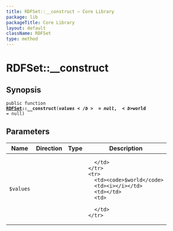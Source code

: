 ```yaml
---
title: RDFSet::__construct — Core Library
package: lib
packageTitle: Core Library
layout: default
className: RDFSet
type: method
---
```


# RDFSet::__construct

## Synopsis

<code>public function <b><a href="RDFSet">RDFSet</a>::__construct</b>(<b>$values</b> = null, <b>$world</b> = null)</code>

## Parameters

<table>
  <thead>
    <tr>
      <th>Name</th>
      <th>Direction</th>
      <th>Type</th>
      <th>Description</th>
    </tr>
  </thead>
  <tbody>
    <tr>
      <td><code>$values</code>
      <td><i></i></td>
      <td></td>
      <td>

      </td>
    </tr>
    <tr>
      <td><code>$world</code>
      <td><i></i></td>
      <td></td>
      <td>

      </td>
    </tr>
  </tbody>
</table>

